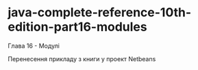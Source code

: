 # java-complete-reference-10th-edition-part16-modules

Глава 16 - Модулі

Перенесення прикладу з книги у проект Netbeans
